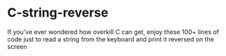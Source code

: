 # C-string-reverse
If you've ever wondered how overkill C can get, enjoy these 100+ lines of code just to read a string from the keyboard and print it reversed on the screen
